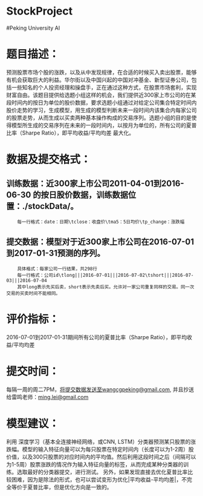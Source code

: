 # StockProject
#Peking University AI

# 题目描述：
预测股票市场个股的涨跌，以及从中发现规律，在合适的时候买入卖出股票，能够有机会获取巨大的利益。华尔街以及中国兴起的中国对冲基金、新型证券公司，包括一些知名的个人投资经理和操盘手，正在通过这种方式，在股票市场套利，实现财富自由。该题目提供给选题小组这样的机会，我们提供近300家上市公司的在某段时间内的按日为单位的股价数据，要求选题小组通过对给定公司集合特定时间内股价走势的学习，生成模型，用生成的模型判断未来一段时间内该集合内每家公司的股票走势，从而生成以买卖两种基本操作构成的交易序列。选题小组的目的是使得模型所生成的交易序列在未来的一段时间内，以按月为单位的，所有公司的夏普比率（Sharpe Ratio），即平均收益/平均均差 最大化。


# 数据及提交格式：
## 训练数据：近300家上市公司2011-04-01到2016-06-30 的按日股价数据，训练数据位置：./stockData/。
        每一行格式：date：日期\tclose：收盘价\tma5：5日均价\tp_change：涨跌幅
## 提交数据：模型对于近300家上市公司在2016-07-01到2017-01-31预测的序列。
        具体格式：每家公司一行结果，共298行
        每一行格式：公司id\tlong|||2016-07-01|||2016-07-02\tshort|||2016-07-03|||2016-07-04
        其中long表示先买后卖，short表示先卖后买。允许对一家公司重复同样的交易。同一次交易的买卖时间不能相同。


# 评价指标：
2016-07-01到2017-01-31期间所有公司的夏普比率（Sharpe Ratio），即平均收益/平均均差


# 提交时间：
每隔一周的周二7PM，将提交数据发送至wangcgpeking@gmail.com, 并且抄送给雷鸣老师：ming.lei@gmail.com



# 模型建议：
利用 深度学习（基本全连接神经网络，或CNN, LSTM）分类器预测某只股票的涨跌幅。模型的输入特征向量可以为每只股票在特定时间内（长度可以为1-2周）股价值，以及300只股票的对应时间内的平均值。然后利用这段时间之后（间隔可以为1-5周）股票涨跌的情况作为输入特征向量的标签，从而完成某种分类器的训练。选取最好的分类器提交，进行测试。
另外，如果发现直接去优化夏普比率比较困难，因为是除法的形式，也可以尝试变形为优化|平均收益-平均均差|，不完全等价于夏普比率，但是优化方向是一致的。
